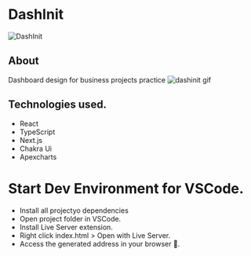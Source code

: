 # DashInit
![DashInit](https://user-images.githubusercontent.com/86026272/164977858-1c0038fb-9394-44de-9e3f-9c4fe589c6a8.PNG)
## About
Dashboard design for business projects practice
![dashinit gif](https://user-images.githubusercontent.com/86026272/164977942-3f508e0d-780b-4f9a-b3c4-8994aa586548.gif)
## Technologies used.
+ React
+ TypeScript
+ Next.js
+ Chakra Ui
+ Apexcharts


# Start Dev Environment for VSCode.
+ Install all projectyo dependencies
+ Open project folder in VSCode.
+ Install Live Server extension.
+ Right click index.html > Open with Live Server.
+ Access the generated address in your browser 🚀.
